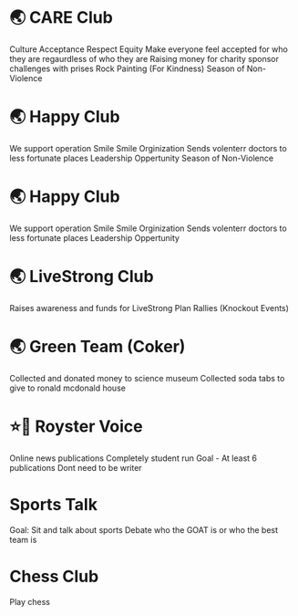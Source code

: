 # 🌏 CARE Club
Culture
Acceptance
Respect
Equity
Make everyone feel accepted for who they are
regaurdless of who they are
Raising money for charity
sponsor challenges with prises
Rock Painting (For Kindness)
Season of Non-Violence

# 🌏 Happy Club
We support operation Smile
Smile Orginization
Sends volenterr doctors to less fortunate places
Leadership Oppertunity
Season of Non-Violence

# 🌏 Happy Club
We support operation Smile
Smile Orginization
Sends volenterr doctors to less fortunate places
Leadership Oppertunity

# 🌏 LiveStrong Club
Raises awareness and funds for LiveStrong
Plan Rallies (Knockout Events)

# 🌏 Green Team (Coker)
Collected and donated money to science museum
Collected soda tabs to give to ronald mcdonald house

# ⭐📝 Royster Voice
Online news publications
Completely student run
Goal - At least 6 publications
Dont need to be writer

# Sports Talk
Goal: Sit and talk about sports
Debate who the GOAT is
or who the best team is

# Chess Club
Play chess
